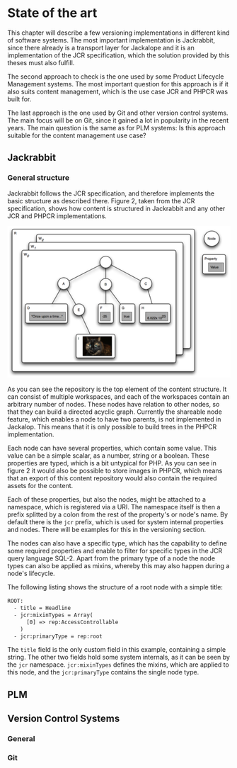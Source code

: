 # State of the art

This chapter will describe a few versioning implementations in different kind
of software systems. The most important implementation is Jackrabbit, since
there already is a transport layer for Jackalope and it is an implementation of
the JCR specification, which the solution provided by this theses must also
fulfill.

The second approach to check is the one used by some Product Lifecycle
Management systems. The most important question for this approach is if it also
suits content management, which is the use case JCR and PHPCR was built for.

The last approach is the one used by Git and other version control systems. The
main focus will be on Git, since it gained a lot in popularity in the recent
years. The main question is the same as for PLM systems: Is this approach
suitable for the content management use case?

## Jackrabbit

### General structure

Jackrabbit follows the JCR specification, and therefore implements the basic
structure as described there. Figure 2, taken from the JCR specification, shows
how content is structured in Jackrabbit and any other JCR and PHPCR
implementations.

![The content structure of JCR](diagrams/jcr_content_structure.png)

As you can see the repository is the top element of the content structure. It
can consist of multiple workspaces, and each of the workspaces contain an
arbitrary number of nodes. These nodes have relation to other nodes, so that
they can build a directed acyclic graph. Currently the shareable node feature,
which enables a node to have two parents, is not implemented in Jackalop. This
means that it is only possible to build trees in the PHPCR implementation.

Each node can have several properties, which contain some value. This value can
be a simple scalar, as a number, string or a boolean. These properties are
typed, which is a bit untypical for PHP. As you can see in figure 2 it would
also be possible to store images in PHPCR, which means that an export of this
content repository would also contain the required assets for the content.

Each of these properties, but also the nodes, might be attached to a namespace,
which is registered via a URI. The namespace itself is then a prefix splitted
by a colon from the rest of the property's or node's name. By default there is
the `jcr` prefix, which is used for system internal properties and nodes. There
will be examples for this in the versioning section.

The nodes can also have a specific type, which has the capability to define 
some required properties and enable to filter for specific types in the
JCR query language SQL-2. Apart from the primary type of a node the node types
can also be applied as mixins, whereby this may also happen during a node's
lifecycle.

The following listing shows the structure of a root node with a simple title:

```
ROOT:
  - title = Headline
  - jcr:mixinTypes = Array(
      [0] => rep:AccessControllable
    )
  - jcr:primaryType = rep:root
```

The `title` field is the only custom field in this example, containing a simple
string. The other two fields hold some system internals, as it can be seen by
the `jcr` namespace. `jcr:mixinTypes` defines the mixins, which are applied to
this node, and the `jcr:primaryType` contains the single node type.

## PLM

## Version Control Systems

### General

### Git
